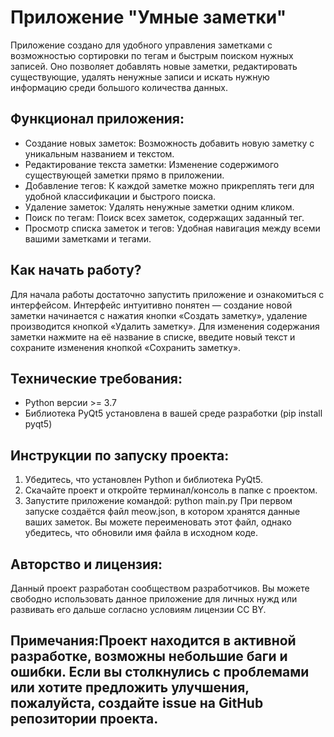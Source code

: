 # Приложение "Умные заметки"
Приложение создано для удобного управления заметками с возможностью сортировки по тегам и быстрым поиском нужных записей. Оно позволяет добавлять новые заметки, редактировать существующие, удалять ненужные записи и искать нужную информацию среди большого количества данных.

## Функционал приложения:
* Создание новых заметок: Возможность добавить новую заметку с уникальным названием и текстом.
* Редактирование текста заметки: Изменение содержимого существующей заметки прямо в приложении.
* Добавление тегов: К каждой заметке можно прикреплять теги для удобной классификации и быстрого поиска.
* Удаление заметок: Удалять ненужные заметки одним кликом.
* Поиск по тегам: Поиск всех заметок, содержащих заданный тег.
* Просмотр списка заметок и тегов: Удобная навигация между всеми вашими заметками и тегами.

## Как начать работу?
Для начала работы достаточно запустить приложение и ознакомиться с интерфейсом. Интерфейс интуитивно понятен — создание новой заметки начинается с нажатия кнопки «Создать заметку», удаление производится кнопкой «Удалить заметку». Для изменения содержания заметки нажмите на её название в списке, введите новый текст и сохраните изменения кнопкой «Сохранить заметку».

## Технические требования:
* Python версии >= 3.7
* Библиотека PyQt5 установлена в вашей среде разработки (pip install pyqt5)

## Инструкции по запуску проекта:
1. Убедитесь, что установлен Python и библиотека PyQt5.
2. Скачайте проект и откройте терминал/консоль в папке с проектом.
3. Запустите приложение командой:
python main.py
При первом запуске создаётся файл meow.json, в котором хранятся данные ваших заметок. Вы можете переименовать этот файл, однако убедитесь, что обновили имя файла в исходном коде.

## Авторство и лицензия:
Данный проект разработан сообществом разработчиков. Вы можете свободно использовать данное приложение для личных нужд или развивать его дальше согласно условиям лицензии CC BY.

## Примечания:Проект находится в активной разработке, возможны небольшие баги и ошибки. Если вы столкнулись с проблемами или хотите предложить улучшения, пожалуйста, создайте issue на GitHub репозитории проекта.
